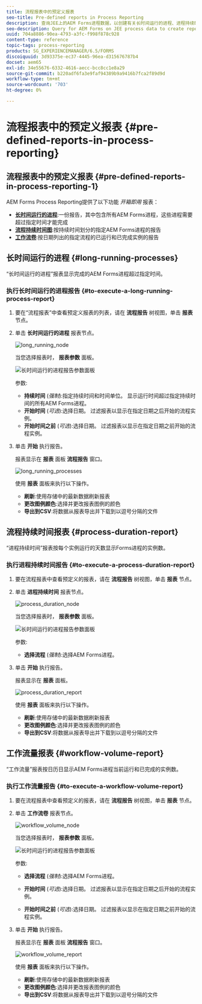 ```yaml
---
title: 流程报表中的预定义报表
seo-title: Pre-defined reports in Process Reporting
description: 查询JEE上的AEM Forms进程数据，以创建有关长时间运行的进程、进程持续时间和工作流卷的报告
seo-description: Query for AEM Forms on JEE process data to create reports on long running processes, Process duration, and Workflow volume
uuid: 704a8886-90ea-4793-a3fc-f998f878c928
content-type: reference
topic-tags: process-reporting
products: SG_EXPERIENCEMANAGER/6.5/FORMS
discoiquuid: 3d93375e-ec37-4445-96ea-d315676787b4
docset: aem65
exl-id: 34e55676-6332-4616-aecc-bcc8cc1e8a29
source-git-commit: b220adf6fa3e9faf94389b9a9416b7fca2f89d9d
workflow-type: tm+mt
source-wordcount: '703'
ht-degree: 0%

---
```


# 流程报表中的预定义报表 {#pre-defined-reports-in-process-reporting}

## 流程报表中的预定义报表 {#pre-defined-reports-in-process-reporting-1}

AEM Forms Process Reporting提供了以下功能 *开箱即用* 报表：

* **[长时间运行的进程](#long-running-processes)**:一份报告，其中包含所有AEM Forms进程，这些进程需要超过指定时间才能完成
* **[流程持续时间图](#process-duration-report)**:按持续时间划分的指定AEM Forms进程的报告
* **[工作流卷](#workflow-volume-report)**:按日期列出的指定流程的已运行和已完成实例的报告

## 长时间运行的进程 {#long-running-processes}

“长时间运行的进程”报表显示完成的AEM Forms进程超过指定时间。

### 执行长时间运行的进程报告 {#to-execute-a-long-running-process-report}

1. 要在“流程报表”中查看预定义报表的列表，请在 **流程报告** 树视图，单击 **报表** 节点。
1. 单击 **长时间运行的进程** 报表节点。

   ![long_running_node](assets/long_running_node.png)

   当您选择报表时， **报表参数** 面板。

   ![长时间运行的进程报告参数面板](assets/report_parameters_panel.png)

   参数:

   * **持续时间** (*强制*):指定持续时间和时间单位。 显示运行时间超过指定持续时间的所有AEM Forms进程。
   * **开始时间** (*可选*):选择日期。 过滤报表以显示在指定日期之后开始的流程实例。
   * **开始时间之前** (*可选*):选择日期。 过滤报表以显示在指定日期之前开始的流程实例。

1. 单击 **开始** 执行报告。

   报表显示在 **报表** 面板 **流程报告** 窗口。

   ![long_running_processes](assets/long_running_processes.png)

   使用 **报表** 面板来执行以下操作。

   * **刷新**:使用存储中的最新数据刷新报表
   * **更改图例颜色**:选择并更改报表图例的颜色
   * **导出到CSV**:将数据从报表导出并下载到以逗号分隔的文件

## 流程持续时间报表  {#process-duration-report}

“进程持续时间”报表按每个实例运行的天数显示Forms进程的实例数。

### 执行进程持续时间报告 {#to-execute-a-process-duration-report}

1. 要在流程报表中查看预定义的报表，请在 **流程报告** 树视图，单击 **报表** 节点。
1. 单击 **进程持续时间** 报表节点。

   ![process_duration_node](assets/process_duration_node.png)

   当您选择报表时， **报表参数** 面板。

   ![长时间运行的进程报告参数面板](assets/process_duration_params.png)

   参数:

   * **选择流程** (*强制*):选择AEM Forms进程。

1. 单击 **开始** 执行报告。

   报表显示在 **报表** 面板。

   ![process_duration_report](assets/process_duration_report.png)

   使用 **报表** 面板来执行以下操作。

   * **刷新**:使用存储中的最新数据刷新报表
   * **更改图例颜色**:选择并更改报表图例的颜色
   * **导出到CSV**:将数据从报表导出并下载到以逗号分隔的文件

## 工作流量报表 {#workflow-volume-report}

“工作流量”报表按日历日显示AEM Forms进程当前运行和已完成的实例数。

### 执行工作流量报告 {#to-execute-a-workflow-volume-report}

1. 要在流程报表中查看预定义的报表，请在 **流程报告** 树视图，单击 **报表** 节点。
1. 单击 **工作流卷** 报表节点。

   ![workflow_volume_node](assets/workflow_volume_node.png)

   当您选择报表时， **报表参数** 面板。

   ![长时间运行的进程报告参数面板](assets/workflow_volume_params.png)

   参数:

   * **选择流程** (*强制*):选择AEM Forms进程。

   * **开始时间** (*可选*):选择日期。 过滤报表以显示在指定日期之后开始的流程实例。

   * **开始时间之前** (*可选*):选择日期。 过滤报表以显示在指定日期之前开始的流程实例。

1. 单击 **开始** 执行报告。

   报表显示在 **报表** 面板 **流程报告** 窗口。

   ![workflow_volume_report](assets/workflow_volume_report.png)

   使用 **报表** 面板来执行以下操作。

   * **刷新**:使用存储中的最新数据刷新报表
   * **更改图例颜色**:选择并更改报表图例的颜色
   * **导出到CSV**:将数据从报表导出并下载到以逗号分隔的文件
